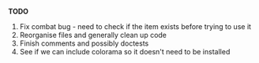 **TODO**

1. Fix combat bug - need to check if the item exists before trying to use it
2. Reorganise files and generally clean up code
3. Finish comments and possibly doctests
4. See if we can include colorama so it doesn't need to be installed
